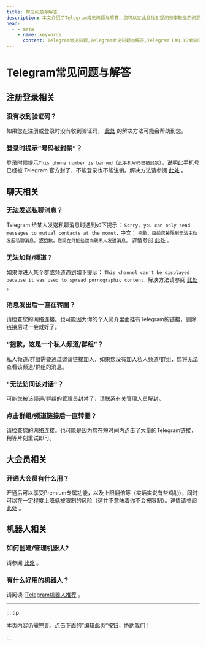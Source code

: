 ```yaml
---
title: 常见问题与解答
description: 本文介绍了Telegram常见问题与解答，您可以在此处找到提问频率较高的问题，希望对您有所帮助。访问TGwiki - Telegram知识库，了解更多Telegram使用技巧。
head:
  - - meta
    - name: keywords
      content: Telegram常见问题,Telegram常见问题与解答,Telegram FAQ,TG常见问题,TG常见问题与解答,TG FAQ,电报常见问题,电报常见问题与解答,电报FAQ,TGwiki,Telegram知识库
---
```


# Telegram常见问题与解答

## 注册登录相关

### 没有收到验证码？

如果您在注册或登录时没有收到验证码， [此处](/tgwiki/notcomesms) 的解决方法可能会帮助到您。

### 登录时提示“号码被封禁”？

登录时候提示`This phone number is banned`（`此手机号码已被封禁`），说明此手机号已经被 Telegram 官方封了，不能登录也不能注销。解决方法请参阅 [此处](/tgwiki/banned) 。

## 聊天相关

### 无法发送私聊消息？

Telegram 给某人发送私聊消息时遇到如下提示： `Sorry, you can only send messages to mutual contacts at the momet.` 中文： `抱歉，目前您被限制无法主动发起私聊消息。`或`抱歉，您现在只能给双向联系人发送消息。` 详情参阅 [此处](/tgwiki/spam) 。

### 无法加群/频道？

如果你进入某个群或频道遇到如下提示： `This channel can't be displayed because it was used to spread pornographic content.` 解决方法请参阅 [此处](/tgwiki/pornios) 。

### 消息发出后一直在转圈？

请检查您的网络连接。也可能因为你的个人简介里面挂有Telegram的链接，删除链接后过一会就好了。

### “抱歉，这是一个私人频道/群组”？

私人频道/群组需要通过邀请链接加入，如果您没有加入私人频道/群组，您将无法查看该频道/群组的消息。

### "无法访问该对话"？

可能您被该频道/群组的管理员封禁了，请联系有关管理人员解封。

### 点击群组/频道链接后一直转圈？

请检查您的网络连接。也可能是因为您在短时间内点击了大量的Telegram链接，稍等片刻重试即可。

## 大会员相关

### 开通大会员有什么用？

开通后可以享受Premium专属功能，以及上限翻倍等（实话实说有些鸡肋），同时可以在一定程度上降低被限制的风险（这并不意味着你不会被限制）。详情请参阅 [此处](/tgwiki/premium) 。

## 机器人相关

### 如何创建/管理机器人?

请参阅 [此处](/tgwiki/createrobot) 。

### 有什么好用的机器人？

请阅读 [[Telegram机器人推荐](tgwiki/robot) 。

------

::: tip

本页内容仍需完善。点击下面的”编辑此页“按钮，协助我们！

:::